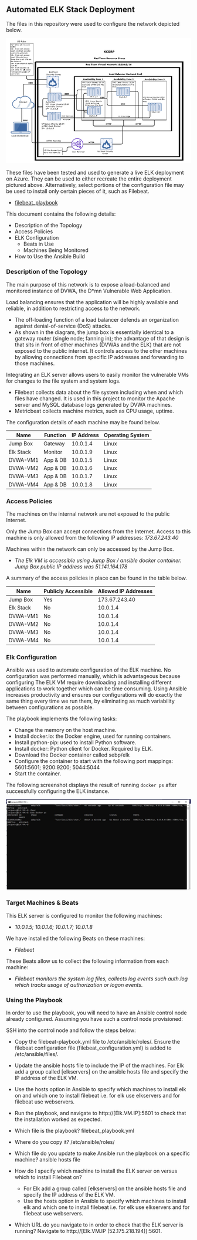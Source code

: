 ## Automated ELK Stack Deployment

The files in this repository were used to configure the network depicted below.

![RedTeam_Net](images/RedTeam_Net.png)

These files have been tested and used to generate a live ELK deployment on Azure. They can be used to either recreate the entire deployment pictured above. Alternatively, select portions of the configuration file may be used to install only certain pieces of it, such as Filebeat.

   - [filebeat_playbook](ansible/filebeat_playbook.yml)

This document contains the following details:
- Description of the Topology
- Access Policies
- ELK Configuration
  - Beats in Use
  - Machines Being Monitored
- How to Use the Ansible Build


### Description of the Topology

The main purpose of this network is to expose a load-balanced and monitored instance of DVWA, the D*mn Vulnerable Web Application.

Load balancing ensures that the application will be highly available and reliable, in addition to restricting access to the network.
- The off-loading function of a load balancer defends an organization against denial-of-service (DoS) attacks. 
- As shown in the diagram, the jump box is essentially identical to a gateway router (single node; fanning in); the advantage of that design is that sits in front of other machines (DVWAs and the ELK) that are not exposed to the public internet. It controls access to the other machines by allowing connections from specific IP addresses and forwarding to those machines.

Integrating an ELK server allows users to easily monitor the vulnerable VMs for changes to the file system and system logs.
- Filebeat collects data about the file system including when and which files have changed. It is used in this project to monitor the Apache server and MySQL database logs generated by DVWA machines.
- Metricbeat collects machine metrics, such as CPU usage, uptime.

The configuration details of each machine may be found below.


| Name     | Function | IP Address | Operating System |
|----------|----------|------------|------------------|
| Jump Box | Gateway  | 10.0.1.4   | Linux            |
| Elk Stack| Monitor  | 10.0.1.9   | Linux            |
| DVWA-VM1 | App & DB | 10.0.1.5   | Linux            |
| DVWA-VM2 | App & DB | 10.0.1.6   | Linux            |
| DVWA-VM3 | App & DB | 10.0.1.7   | Linux            |
| DVWA-VM4 | App & DB | 10.0.1.8   | Linux            |

### Access Policies

The machines on the internal network are not exposed to the public Internet.

Only the Jump Box can accept connections from the Internet. Access to this machine is only allowed from the following IP addresses:
_173.67.243.40_

Machines within the network can only be accessed by the Jump Box.
- _The Elk VM is accessible using Jump Box / ansible docker container. Jump Box public IP address was 51.141.164.178_

A summary of the access policies in place can be found in the table below.

| Name     | Publicly Accessible | Allowed IP Addresses |
|----------|---------------------|----------------------|
| Jump Box | Yes                 | 173.67.243.40        |
| Elk Stack| No                  | 10.0.1.4             |
| DVWA-VM1 | No                  | 10.0.1.4             |
| DVWA-VM2 | No                  | 10.0.1.4             |
| DVWA-VM3 | No                  | 10.0.1.4             |
| DVWA-VM4 | No                  | 10.0.1.4             |

### Elk Configuration

Ansible was used to automate configuration of the ELK machine. No configuration was performed manually, which is advantageous because
configuring The ELK VM require downloading and installing different applications to work together which can be time consuming.
Using Ansible increases productivity and ensures our configurations will do exactly the same thing every time we run them, by eliminating as 
much variability between configurations as possible.

The playbook implements the following tasks:
- Change the memory on the host machine.
- Install docker.io: the Docker engine, used for running containers.
- Install python-pip: used to install Python software.
- Install docker: Python client for Docker. Required by ELK.
- Download the Docker container called sebp/elk
- Configure the container to start with the following port mappings: 5601:5601; 9200:9200; 5044:5044
- Start the container.

The following screenshot displays the result of running `docker ps` after successfully configuring the ELK instance.

![ELK_stack_ps](images/ELK_stack_ps.png)

### Target Machines & Beats
This ELK server is configured to monitor the following machines:
- _10.0.1.5; 10.0.1.6; 10.0.1.7; 10.0.1.8_

We have installed the following Beats on these machines:
- _Filebeat_

These Beats allow us to collect the following information from each machine:
- _Filebeat monitors the system log files, collects log events such auth.log which tracks usage of authorization or logon events._

### Using the Playbook
In order to use the playbook, you will need to have an Ansible control node already configured. Assuming you have such a control node provisioned: 

SSH into the control node and follow the steps below:
- Copy the filebeat-playbook.yml file to /etc/ansible/roles/.  Ensure the filebeat configaration file (filebeat_configuration.yml) is added to /etc/ansible/files/.
- Update the ansible hosts file to include the IP of the machines. For Elk add a group called [elkservers] on the ansible hosts file and specify the IP address of the ELK VM.
- Use the hosts option in Ansible to specify which machines to install elk on and which one to install filebeat i.e. for elk use elkservers and for filebeat use webservers.
- Run the playbook, and navigate to http://[Elk.VM.IP]:5601 to check that the installation worked as expected.

- Which file is the playbook? filebeat_playbook.yml 
- Where do you copy it? /etc/ansible/roles/
- Which file do you update to make Ansible run the playbook on a specific machine? ansible hosts file
- How do I specify which machine to install the ELK server on versus which to install Filebeat on? 
    - For Elk add a group called [elkservers] on the ansible hosts file and specify the IP address of the ELK VM.
    - Use the hosts option in Ansible to specify which machines to install elk and which one to install filebeat i.e. for elk use elkservers and for filebeat use webservers.

- Which URL do you navigate to in order to check that the ELK server is running? Navigate to http://[Elk.VM.IP (52.175.218.194)]:5601. 
